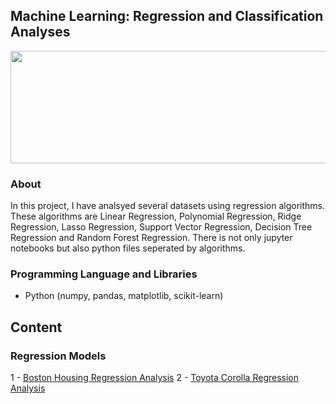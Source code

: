 ## Machine Learning: Regression and Classification Analyses

<img src="https://raw.githubusercontent.com/tolgahancepel/Machine-Learning-Regression-and-Classification-Analysis/master/Header.png"
data-canonical-src="https://raw.githubusercontent.com/tolgahancepel/Machine-Learning-Regression-and-Classification-Analysis/master/Header.png"
width="720" height="180" />

### About

In this project, I have analsyed several datasets using regression algorithms. These algorithms are Linear Regression, Polynomial Regression, Ridge Regression, Lasso Regression, Support Vector Regression, Decision Tree Regression and Random Forest Regression. There is not only jupyter notebooks but also python files seperated by algorithms.

### Programming Language and Libraries
- Python (numpy, pandas, matplotlib, scikit-learn)

## Content
### Regression Models
1 - <a href="src/1-BostonHousing/boston-housing-notebook.ipynb">Boston Housing Regression Analysis</a>
2 - <a href="src/2-ToyotaCorolla/toyota-corolla-notebook.ipynb">Toyota Corolla Regression Analysis</a>
